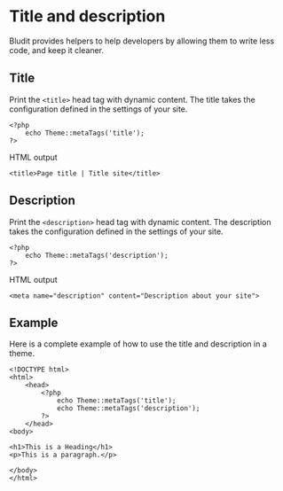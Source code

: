 # Title and description
<!-- position: 2 -->

Bludit provides helpers to help developers by allowing them to write less code, and keep it cleaner.

<h2 id="title">Title</h2>

Print the `<title>` head tag with dynamic content. The title takes the configuration defined in the settings of your site.
```
<?php
	echo Theme::metaTags('title');
?>
```

HTML output
```
<title>Page title | Title site</title>
```

<h2 id="description">Description</h2>

Print the `<description>` head tag with dynamic content. The description takes the configuration defined in the settings of your site.
```
<?php
	echo Theme::metaTags('description');
?>
```

HTML output
```
<meta name="description" content="Description about your site">
```

<h2 id="example">Example</h2>

Here is a complete example of how to use the title and description in a theme.

```
<!DOCTYPE html>
<html>
	<head>
		<?php
			echo Theme::metaTags('title');
			echo Theme::metaTags('description');
		?>
	</head>
<body>

<h1>This is a Heading</h1>
<p>This is a paragraph.</p>

</body>
</html>
```
